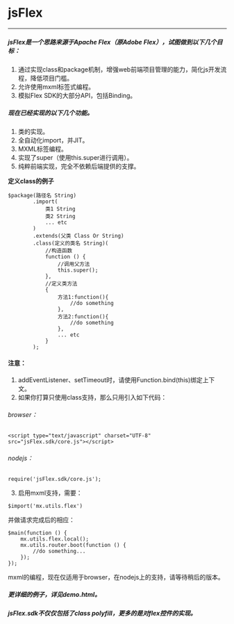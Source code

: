 # jsFlex

---

##### jsFlex是一个思路来源于Apache Flex（原Adobe Flex），试图做到以下几个目标：

1. 通过实现class和package机制，增强web前端项目管理的能力，简化js开发流程，降低项目门槛。
1. 允许使用mxml标签式编程。
1. 模拟Flex SDK的大部分API，包括Binding。


##### 现在已经实现的以下几个功能。


1. 类的实现。
2. 全自动化import，并JIT。
3. MXML标签编程。
4. 实现了super（使用this.super进行调用）。
5. 纯粹前端实现，完全不依赖后端提供的支撑。

**定义class的例子**


```
$package(路径名 String)
        .import(
            类1 String
            类2 String
            ... etc
        )
        .extends(父类 Class Or String)
        .class(定义的类名 String)(
            //构造函数
            function () {
                //调用父方法
                this.super();
            },
            //定义类方法
            {
                方法1:function(){
                    //do something
                },
                方法2:function(){
                    //do something
                },
                ... etc
            }
        );
```

#### 注意：
1. addEventListener、setTimeout时，请使用Function.bind(this)绑定上下文。
2. 如果你打算只使用class支持，那么只用引入如下代码：
###### browser：
```
<script type="text/javascript" charset="UTF-8" src="jsFlex.sdk/core.js"></script>
```
###### nodejs：

```
require('jsFlex.sdk/core.js');
```
3. 启用mxml支持，需要：

```
$import('mx.utils.flex')
```

并做请求完成后的相应：

```
$main(function () {
    mx.utils.flex.local();
    mx.utils.router.boot(function () {
        //do something...
    });
});

```
mxml的编程，现在仅适用于browser，在nodejs上的支持，请等待稍后的版本。


##### 更详细的例子，详见demo.html。
##### jsFlex.sdk不仅仅包括了class polyfill，更多的是对flex控件的实现。
